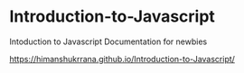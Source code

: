 # Introduction-to-Javascript

Intoduction to Javascript Documentation for newbies

https://himanshukrrana.github.io/Introduction-to-Javascript/
